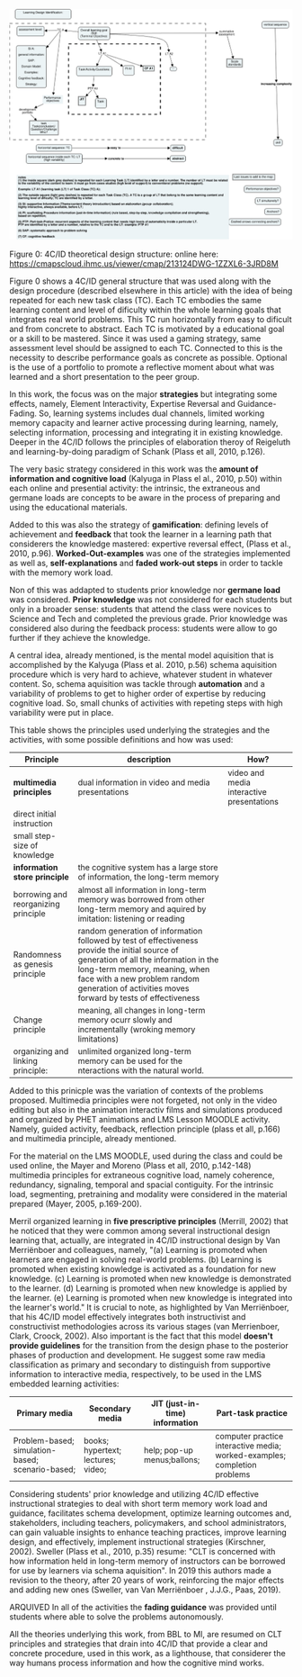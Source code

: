 ![Figure 0: 4C/ID theoretical design structure](Images/4CID_LO_structuresFinal.jpeg)

Figure 0: 4C/ID theoretical design structure: online here: https://cmapscloud.ihmc.us/viewer/cmap/213124DWG-1ZZXL6-3JRD8M

Figure 0 shows a 4C/ID general structure that was used along with the design procedure (described elsewhere in this article) with the idea of being repeated for each new task class (TC). Each TC embodies the same learning content and level of dificulty within the whole learning goals that integrates real world problems. This TC run horizontally from easy to dificult and from concrete to abstract. Each TC is motivated by a educational goal or a skill to be mastered. Since it was used a gaming strategy, same assessment level should be assigned to each TC. Connected to this is the necessity to describe performance goals as concrete as possible. Optional is the use of a portfolio to promote a reflective moment about what was learned and a short presentation to the peer group.  

In this work, the focus was on the major **strategies** but integrating some effects, namely, Element Interactivity, Expertise Reversal and Guidance-Fading.  So, learning systems includes dual channels, limited working memory capacity and learner active processing during learning, namely, selecting information, processing and integrating it in existing knowledge. Deeper in the 4C/ID follows the principles of elaboration theroy of Reigeluth and learning-by-doing paradigm of Schank (Plass et all, 2010, p.126).

The very basic strategy considered in this work was the **amount of information and cognitive load** (Kalyuga in Plass el al., 2010, p.50) within each online and presential activity: the intrinsic, the extraneous and germane loads are concepts to be aware in the process of preparing and using 
the educational materials. 

Added to this was also the strategy of **gamification**: defining levels of achievement and **feedback** that took the learner in a learning path that considerers the knowledge mastered: expertive reversal effect, (Plass et al., 2010, p.96). **Worked-Out-examples** was one of the strategies implemented as well as, **self-explanations** and **faded work-out steps** in order to tackle with the memory work load. 

Non of this was addapted to students prior knowledge nor **germane load** was considered. **Prior knowledge** was not considered for each students but only in a broader sense: students that attend the class were novices to Science and Tech and completed the previous grade. Prior knowledge was considered also during the feedback process: students were allow to go further if they achieve the knowledge.

A central idea, already mentioned, is the mental model aquisition that is accomplished by the Kalyuga (Plass et al. 2010, p.56) schema aquisition procedure which is very hard to achieve, whatever student in whatever content. So, schema aquisition was tackle through **automation** and a variability of problems to get to higher order of expertise by reducing cognitive load. So, small chunks of activities with repeting steps with high variability were put in place.

This table shows the principles used underlying the strategies and the activities, with some possible definitions and how was used:

| Principle | description| How? |
| -------------------- | -------------------- | -------------------- |
| **multimedia principles** | dual information in video and media presentations | video and media interactive presentations |
|direct initial instruction|||
|small step-size of knowledge|||
|**information store principle** |the cognitive system has a large store of information, the long-term memory||
|borrowing and reorganizing principle| almost all information in long-term memory was borrowed from other long-term memory and aquired by imitation: listening or reading||
|Randomness as genesis principle |random generation of information followed by test of effectiveness provide the initial source of generation of all the information in the long-term memory, meaning, when face with a new problem random generation of activities moves forward by tests of effectiveness||
|Change principle| meaning, all changes in long-term memory ocurr slowly and incrementally (wroking memory limitations)||
|organizing and linking principle:  |unlimited organized long-term memory can be used for the nteractions with the natural world.||

Added to this prinicple was the variation of contexts of the problems proposed. Multimedia principles were not forgeted, not only in the video editing but also in the animation interactiv films and simulations produced and organized by PHET animations and LMS Lesson MOODLE activity. Namely, guided activity, feedback, reflection principle (plass et all, p.166) and multimedia principle, already mentioned.
 
For the material on the LMS MOODLE, used during the class and could be used online, the Mayer and Moreno (Plass et all, 2010, p.142-148) multimedia principles for extraneous cognitive load, namely coherence, redundancy, signaling, temporal and spacial contiguity. For the intrinsic load, segmenting,
pretraining and modality were considered in the material prepared (Mayer, 2005, p.169-200).

Merril organized learning in **five prescriptive principles** (Merrill, 2002) that he noticed that they were common among several instructional design learning that, actually, are integrated in 4C/ID instructional design by Van Merriënboer  and colleagues, namely, "(a) Learning is promoted when learners are engaged in solving real-world problems. (b) Learning is promoted when existing knowledge is activated as a foundation for new knowledge. (c) Learning is promoted when new knowledge is demonstrated to the learner. (d) Learning is promoted when new knowledge is applied by the learner. (e) Learning is promoted when new knowledge is integrated into the learner's world." It is crucial to note, as highlighted by Van  Merriënboer, that his 4C/ID model effectively integrates both instructivist and constructivist methodologies across its various stages (van Merrienboer, Clark, Croock, 2002). Also important is the fact that this model **doesn't provide guidelines** for the transition from the design phase to the posterior phases of production and development. He suggest some raw media classification as primary and secondary to distinguish from supportive information to interactive media, respectively, to be used in the LMS embedded learning activities:

| Primary media | Secondary media | JIT (just-in-time) information | Part-task practice |
| -------------------- | -------------------- | -------------------- | -------------------- |
| Problem-based; simulation-based; scenario-based; | books; hypertext; lectures; video; | help; pop-up menus;ballons; | computer practice interactive media; worked-examples; completion problems |

Considering students' prior knowledge and utilizing 4C/ID effective instructional strategies to deal with short term memory work load and guidance, facilitates schema development, optimize learning outcomes and, stakeholders, including teachers, policymakers, and school administrators, can gain valuable insights to enhance teaching practices, improve learning design, and effectively, implement instructional strategies (Kirschner, 2002). Sweller (Plass et al., 2010, p.35) resume: "CLT is concerned with how information held in long-term memory of instructors can be borrowed for use by learners via schema aquisition". In 2019 this authors made a revision to the theory, after 20 years of work, reinforcing the major effects and adding new ones (Sweller, van Van Merriënboer , J.J.G., Paas, 2019). 

ARQUIVED
In all of the activities the **fading guidance** was provided until students where able to solve the problems autonomously.

All the theories underlying this work, from BBL to MI, are resumed on CLT principles and strategies that drain into 4C/ID that provide a clear and concrete procedure, used in this work, as a lighthouse, that considerer the way humans process information and how the cognitive mind works.
